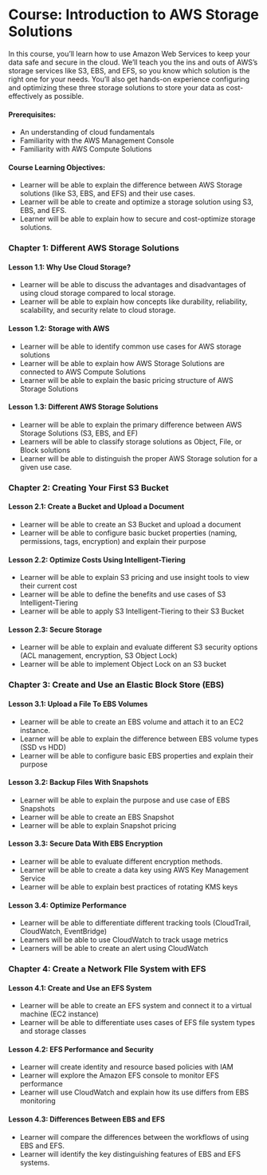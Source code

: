 # Course: Introduction to AWS Storage Solutions
In this course, you’ll learn how to use Amazon Web Services to keep your data safe and secure in the cloud. We’ll teach you the ins and outs of AWS’s storage services like S3, EBS, and EFS, so you know which solution is the right one for your needs. You’ll also get hands-on experience configuring and optimizing these three storage solutions to store your data as cost-effectively as possible.

#### Prerequisites:
- An understanding of cloud fundamentals
- Familiarity with the AWS Management Console
- Familiarity with AWS Compute Solutions

#### Course Learning Objectives:
- Learner will be able to explain the difference between AWS Storage solutions (like S3, EBS, and EFS) and their use cases.
- Learner will be able to create and optimize a storage solution using S3, EBS, and EFS.
- Learner will be able to explain how to secure and cost-optimize storage solutions.

### Chapter 1: Different AWS Storage Solutions

#### Lesson 1.1: Why Use Cloud Storage?
- Learner will be able to discuss the advantages and disadvantages of using cloud storage compared to local storage.
- Learner will be able to explain how concepts like durability, reliability, scalability, and security relate to cloud storage.

#### Lesson 1.2: Storage with AWS
- Learner will be able to identify common use cases for AWS storage solutions
- Learner will be able to explain how AWS Storage Solutions are connected to AWS Compute Solutions
- Learner will be able to explain the basic pricing structure of AWS Storage Solutions

#### Lesson 1.3: Different AWS Storage Solutions
- Learner will be able to explain the primary difference between AWS Storage Solutions (S3, EBS, and EF)
- Learners will be able to classify storage solutions as Object, File, or Block solutions
- Learner will be able to distinguish the proper AWS Storage solution for a given use case.

### Chapter 2: Creating Your First S3 Bucket

#### Lesson 2.1: Create a Bucket and Upload a Document
- Learner will be able to create an S3 Bucket and upload a document
- Learner will be able to configure basic bucket properties (naming, permissions, tags, encryption) and explain their purpose

#### Lesson 2.2: Optimize Costs Using Intelligent-Tiering
- Learner will be able to explain S3 pricing and use insight tools to view their current cost
- Learner will be able to define the benefits and use cases of S3 Intelligent-Tiering
- Learner will be able to apply S3 Intelligent-Tiering to their S3 Bucket 

#### Lesson 2.3: Secure Storage
- Learner will be able to explain and evaluate different S3 security options (ACL management, encryption, S3 Object Lock)
- Learner will be able to implement Object Lock on an S3 bucket

### Chapter 3: Create and Use an Elastic Block Store (EBS)

#### Lesson 3.1: Upload a File To EBS Volumes
- Learner will be able to create an EBS volume and attach it to an EC2 instance.
- Learner will be able to explain the difference between EBS volume types (SSD vs HDD)
- Learner will be able to configure basic EBS properties and explain their purpose

#### Lesson 3.2: Backup Files With Snapshots
- Learner will be able to explain the purpose and use case of EBS Snapshots
- Learner will be able to create an EBS Snapshot
- Learner will be able to explain Snapshot pricing

#### Lesson 3.3: Secure Data With EBS Encryption
- Learner will be able to evaluate different encryption methods.
- Learner will be able to create a data key using AWS Key Management Service
- Learner will be able to explain best practices of rotating KMS keys

#### Lesson 3.4: Optimize Performance
- Learner will be able to differentiate different tracking tools (CloudTrail, CloudWatch, EventBridge)
- Learners will be able to use CloudWatch to track usage metrics
- Learners will be able to create an alert using CloudWatch

### Chapter 4: Create a Network FIle System with EFS

#### Lesson 4.1: Create and Use an EFS System
- Learner will be able to create an EFS system and connect it to a virtual machine (EC2 instance)
- Learner will be able to differentiate uses cases of EFS file system types and storage classes

#### Lesson 4.2: EFS Performance and Security
- Learner will create identity and resource based policies with IAM
- Learner will explore the Amazon EFS console to monitor EFS performance
- Learner will use CloudWatch and explain how its use differs from EBS monitoring

#### Lesson 4.3: Differences Between EBS and EFS
- Learner will compare the differences between the workflows of using EBS and EFS.
- Learner will identify the key distinguishing features of EBS and EFS systems. 
